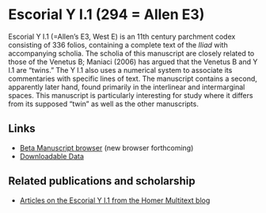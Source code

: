 # Escorial Y I.1 (294 = Allen E3) #

Escorial Y I.1 (=Allen’s E3, West E) is an 11th century parchment codex consisting of 336 folios, containing a complete text of the *Iliad* with accompanying scholia. The scholia of this manuscript are closely related to those of the Venetus B; Maniaci (2006) has argued that the Venetus B and Y I.1 are “twins.” The Y I.1 also uses a numerical system to associate its commentaries with specific lines of text. The manuscript contains a second, apparently later hand, found primarily in the interlinear and intermarginal spaces. This manuscript is particularly interesting for study where it differs from its supposed “twin” as well as the other manuscripts.

## Links ##

- [Beta Manuscript browser][1] (new browser forthcoming)
- [Downloadable Data][2]

## Related publications and scholarship ##
- [Articles on the Escorial Y I.1 from the Homer Multitext blog](http://homermultitext.blogspot.com/search/label/Escorial%20Υ.1.1)

[1]: http://pelike.hpcc.uh.edu/hmtdigital/svcforms

[2]: http://www.homermultitext.org/hmt-image-archive/